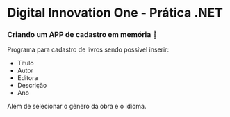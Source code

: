 # Digital Innovation One - Prática .NET



### Criando um APP de cadastro em memória :memo:

Programa para cadastro de livros sendo possível inserir:

- Título
- Autor
- Editora
- Descrição
- Ano

Além de selecionar o gênero da obra e o idioma.

